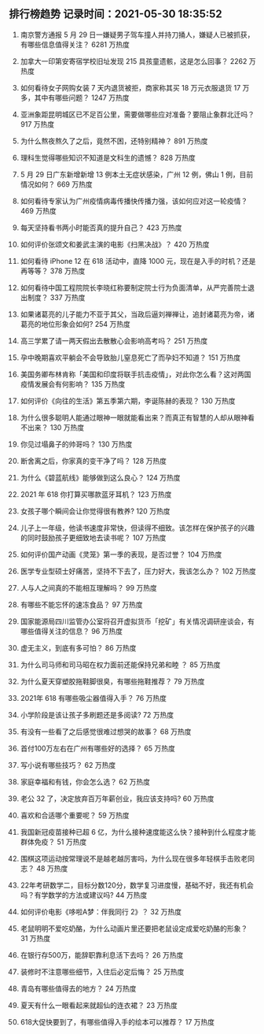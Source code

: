 
## 排行榜趋势 记录时间：2021-05-30 18:35:52
  
  1. 南京警方通报 5 月 29 日一嫌疑男子驾车撞人并持刀捅人，嫌疑人已被抓获，有哪些信息值得关注？ 6281 万热度
    
  2. 加拿大一印第安寄宿学校旧址发现 215 具孩童遗骸，这是怎么回事？ 2262 万热度
    
  3. 如何看待女子网购女装 7 天内退货被拒，商家称其买 18 万元衣服退货 17 万多，其中有哪些问题？ 1247 万热度
    
  4. 亚洲象距昆明城区已不足百公里，需要做哪些应对准备？要阻止象群北迁吗？ 917 万热度
    
  5. 为什么熬夜熬久了之后，竟然不困，还特别精神？ 891 万热度
    
  6. 理科生觉得哪些知识不知道是文科生的遗憾？ 828 万热度
    
  7. 5 月 29 日广东新增新增 13 例本土无症状感染，广州 12 例，佛山 1 例，目前情况如何？ 669 万热度
    
  8. 如何看待专家认为广州疫情病毒传播快传播力强，该如何应对这一轮疫情？ 469 万热度
    
  9. 每天坚持看书两小时能否真的提升自己？ 423 万热度
    
  10. 如何评价张颂文和姜武主演的电影《扫黑决战》？ 420 万热度
    
  11. 如何看待 iPhone 12 在 618 活动中，直降 1000 元，现在是入手的时机？还是再等等？ 378 万热度
    
  12. 如何看待中国工程院院长李晓红称要制定院士行为负面清单，从严完善院士退出制度？ 337 万热度
    
  13. 如果诸葛亮的儿子能力不亚于其父，当政后逼刘禅禅让，追封诸葛亮为帝，诸葛亮的地位形象会如何? 254 万热度
    
  14. 高三学累了请一两天假出去散散心会影响高考吗？ 251 万热度
    
  15. 孕中晚期喜欢平躺会不会导致胎儿窒息死亡了而孕妇不知道？ 151 万热度
    
  16. 美国务卿布林肯称「美国和印度将联手抗击疫情」，对此你怎么看？这对两国疫情发展会有何影响？ 135 万热度
    
  17. 如何评价《向往的生活》第五季第六期，李诞陈赫的表现？ 130 万热度
    
  18. 为什么很多聪明人能通过眼神一眼就能看出来？而真正有智慧的人却从眼神看不出来？ 130 万热度
    
  19. 你见过塌鼻子的帅哥吗？ 130 万热度
    
  20. 断舍离之后，你家真的变干净了吗？ 128 万热度
    
  21. 为什么《碧蓝航线》能够做到这么良心？ 124 万热度
    
  22. 2021 年 618 你打算买哪款蓝牙耳机？ 123 万热度
    
  23. 女孩子哪个瞬间会让你觉得很有教养? 120 万热度
    
  24. 儿子上一年级，他读书速度非常快，但读得不细致。该怎样在保护孩子的兴趣的同时鼓励孩子更细致地去读书呢？ 107 万热度
    
  25. 如何评价国产动画《灵笼》第一季的表现，是否过誉？ 104 万热度
    
  26. 医学专业型硕士好痛苦，坚持不下去了，压力好大，我该怎么办？ 102 万热度
    
  27. 人与人之间真的不能相互理解吗？ 99 万热度
    
  28. 有哪些不能忘怀的速冻食品？ 97 万热度
    
  29. 国家能源局四川监管办公室将召开虚拟货币「挖矿」有关情况调研座谈会，有哪些值得关注的信息？ 96 万热度
    
  30. 虚无主义，到底有多可怕？ 86 万热度
    
  31. 为什么司马师和司马昭在权力面前还能保持兄弟和睦 ？ 85 万热度
    
  32. 为什么夏天穿塑胶拖鞋脚很臭，有哪些拖鞋推荐？ 79 万热度
    
  33. 2021年 618 有哪些吸尘器值得入手？ 76 万热度
    
  34. 小学阶段是该让孩子多刷题还是多阅读? 72 万热度
    
  35. 有没有一些看了之后感觉很难过想哭的故事？ 68 万热度
    
  36. 首付100万左右在广州有哪些好的选择？ 65 万热度
    
  37. 写小说有哪些技巧？ 62 万热度
    
  38. 家庭幸福和有钱，你会怎么选？ 62 万热度
    
  39. 老公 32 了，决定放弃百万年薪创业，我应该支持吗? 60 万热度
    
  40. 喜欢和合适哪个重要呢？ 59 万热度
    
  41. 我国新冠疫苗接种已超 6 亿，为什么接种速度能这么快？接种到什么程度才能群体免疫？ 51 万热度
    
  42. 围棋这项运动按常理说不是越老越厉害吗，为什么现在很多年轻棋手击败老同志？ 48 万热度
    
  43. 22年考研数学二，目标分数120分，数学复习进度慢，基础不好，我还有机会吗？有学数学的方法或建议吗? 44 万热度
    
  44. 如何评价电影《哆啦A梦：伴我同行 2》？ 32 万热度
    
  45. 老鼠明明不爱吃奶酪，为什么动画片里还要把老鼠设定成爱吃奶酪的形象？ 31 万热度
    
  46. 在银行存500万，能辞职靠利息活下去吗？ 26 万热度
    
  47. 装修时不注意哪些细节，入住后必定后悔？ 25 万热度
    
  48. 青岛有哪些值得去的地方？ 24 万热度
    
  49. 夏天有什么一眼看起来就超仙的连衣裙？ 23 万热度
    
  50. 618大促快要到了，有哪些值得入手的绘本可以推荐？ 17 万热度
    